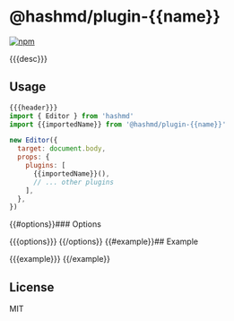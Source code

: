 # @hashmd/plugin-{{name}}

[![npm](https://img.shields.io/npm/v/@hashmd/plugin-{{name}}.svg)](https://npm.im/@hashmd/plugin-{{name}})

{{{desc}}}

## Usage

```js
{{{header}}}
import { Editor } from 'hashmd'
import {{importedName}} from '@hashmd/plugin-{{name}}'

new Editor({
  target: document.body,
  props: {
    plugins: [
      {{importedName}}(),
      // ... other plugins
    ],
  },
})
```

{{#options}}### Options

{{{options}}}
{{/options}}
{{#example}}## Example

{{{example}}}
{{/example}}
## License

MIT
